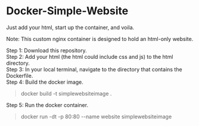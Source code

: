 # Docker-Simple-Website
Just add your html, start up the container, and voila.


Note: This custom nginx container is designed to hold an html-only website. 

Step 1: Download this repository. <br>
Step 2: Add your html (the html could include css and js) to the html directory.<br>
Step 3: In your local terminal, navigate to the directory that contains the Dockerfile. <br>
Step 4: Build the docker image.<br>

> docker build -t simplewebsiteimage .

Step 5: Run the docker container.

> docker run -dt -p 80:80 --name website simplewebsiteimage
